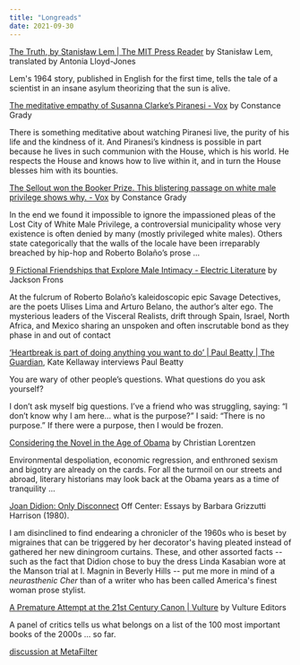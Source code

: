 ```yaml
---
title: "Longreads"
date: 2021-09-30
---
```

[The Truth, by Stanisław Lem | The MIT Press Reader](https://thereader.mitpress.mit.edu/the-truth-by-stanislaw-lem/) by Stanisław Lem, translated by Antonia Lloyd-Jones

Lem's 1964 story, published in English for the first time, tells the tale of a scientist in an insane asylum theorizing that the sun is alive.

[The meditative empathy of Susanna Clarke’s Piranesi - Vox](https://www.vox.com/culture/22677485/piranesi-susanna-clarke-vox-book-club) by Constance Grady

There is something meditative about watching Piranesi live, the purity of his life and the kindness of it. And Piranesi’s kindness is possible in part because he lives in such communion with the House, which is his world. He respects the House and knows how to live within it, and in turn the House blesses him with its bounties. 

[The Sellout won the Booker Prize. This blistering passage on white male privilege shows why. - Vox](https://www.vox.com/culture/2016/11/7/13502322/sellout-paul-beatty-booker-prize) by Constance Grady

In the end we found it impossible to ignore the impassioned pleas of the Lost City of White Male Privilege, a controversial municipality whose very existence is often denied by many (mostly privileged white males). Others state categorically that the walls of the locale have been irreparably breached by hip-hop and Roberto Bolaño’s prose ...

[9 Fictional Friendships that Explore Male Intimacy - Electric Literature](https://electricliterature.com/9-fictional-friendships-that-explore-male-intimacy/) by Jackson Frons

At the fulcrum of Roberto Bolaño’s kaleidoscopic epic Savage Detectives, are the poets Ulises Lima and Arturo Belano, the author’s alter ego. The mysterious leaders of the Visceral Realists, drift through Spain, Israel, North Africa, and Mexico sharing an unspoken and often inscrutable bond as they phase in and out of contact

[‘Heartbreak is part of doing anything you want to do’ | Paul Beatty | The Guardian](https://www.theguardian.com/books/2017/jun/11/paul-beatty-interview-the-sellout-booker-prize), Kate Kellaway interviews Paul Beatty

You are wary of other people’s questions. What questions do you ask yourself?

I don’t ask myself big questions. I’ve a friend who was struggling, saying: “I don’t know why I am here… what is the purpose?” I said: “There is no purpose.” If there were a purpose, then I would be frozen.

[Considering the Novel in the Age of Obama](https://www.vulture.com/2017/01/considering-the-novel-in-the-age-of-obama.html) by Christian Lorentzen

Environmental despoliation, economic regression, and enthroned sexism and bigotry are already on the cards. For all the turmoil on our streets and abroad, literary historians may look back at the Obama years as a time of tranquility ...

[Joan Didion: Only Disconnect](http://www.writing.upenn.edu/~afilreis/103/didion-per-harrison.html)
Off Center: Essays by Barbara Grizzutti Harrison (1980).

I am disinclined to find endearing a chronicler of the 1960s who is beset by migraines that can be triggered by her decorator's having pleated instead of gathered her new diningroom curtains. These, and other assorted facts -- such as the fact that Didion chose to buy the dress Linda Kasabian wore at the Manson trial at I. Magnin in Beverly Hills -- put me more in mind of a *neurasthenic Cher* than of a writer who has been called America's finest woman prose stylist. 

[A Premature Attempt at the 21st Century Canon | Vulture](https://www.vulture.com/article/best-books-21st-century-so-far.html) by Vulture Editors

A panel of critics tells us what belongs on a list of the 100 most important books of the 2000s … so far.

[discussion at MetaFilter](https://www.metafilter.com/176817/A-Premature-Attempt-at-the-21st-Century-Canon)

<!--more-->
